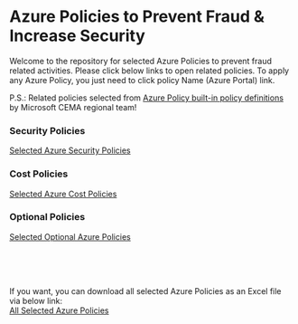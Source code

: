 <!-- 
---
author: Muammer Benzes
ms.service: azure-policy
ms.topic: include
ms.date: 04/10/2023
ms.author: muammerb
ms.custom: generated
---
-->

# Azure Policies to Prevent Fraud & Increase Security
Welcome to the repository for selected Azure Policies to prevent fraud related activities. Please click below links to open related policies. To apply any Azure Policy, you just need to click policy Name (Azure Portal) link.

P.S.: Related policies selected from [Azure Policy built-in policy definitions](https://learn.microsoft.com/en-us/azure/governance/policy/samples/built-in-policies) by Microsoft CEMA regional team!


### Security Policies
[Selected Azure Security Policies](AzurePolicies-Security.md)

### Cost Policies
[Selected Azure Cost Policies](AzurePolicies-Cost.md)

### Optional Policies
[Selected Optional Azure Policies](/AzurePolicies-Optional.md)

<br />
<br />
<br />

If you want, you can download all selected Azure Policies as an Excel file via below link:<br />
[All Selected Azure Policies](/AzureFraud-Policies.xlsx)

